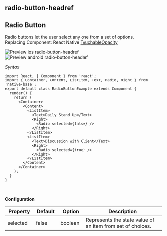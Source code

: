 ## radio-button-headref
## Radio Button

Radio buttons let the user select any one from a set of options.<br />
Replacing Component: React Native [TouchableOpacity](http://facebook.github.io/react-native/docs/touchableopacity.html)


![Preview ios radio-button-headref](https://github.com/GeekyAnts/NativeBase-KitchenSink/raw/v2.2.0/screenshots/ios/radio.png)
![Preview android radio-button-headref](https://github.com/GeekyAnts/NativeBase-KitchenSink/raw/v2.2.0/screenshots/android/radio.png)

*Syntax*

<pre class="line-numbers"><code class="language-jsx">import React, { Component } from 'react';
import { Container, Content, ListItem, Text, Radio, Right } from 'native-base';
export default class RadioButtonExample extends Component {
  render() {
    return (
      &lt;Container>
        &lt;Content>
          &lt;ListItem>
            &lt;Text>Daily Stand Up&lt;/Text>
            &lt;Right>
              &lt;Radio selected={false} />
            &lt;/Right>
          &lt;/ListItem>
          &lt;ListItem>
            &lt;Text>Discussion with Client&lt;/Text>
            &lt;Right>
              &lt;Radio selected={true} />
            &lt;/Right>
          &lt;/ListItem>
        &lt;/Content>
      &lt;/Container>
    );
  }
}</code></pre><br />


**Configuration**

<table class = "table table-bordered">
        <thead>
            <tr>
                <th>Property</th>
                <th>Default</th>
                <th>Option</th>
                <th width="50%">Description</th>
            </tr>
        </thead>
        <tbody>
            <tr>
                <td>selected</td>
                <td>false</td>
                <td>boolean</td>
                <td>Represents the state value of an item from set of choices.</td>
            </tr>
        </tbody>
    </table><br />
